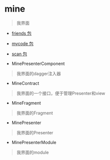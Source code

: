 # mine
> 我界面

- [friends 包](./friends)

- [mycode 包](./mycode)

- [scan 包](./scan)

- MinePresenterComponent
> 我界面的dagger注入器

- MineContract
> 我界面的一个接口，便于管理Presenter和view

- MineFragment
> 我界面的Fragment

- MinePresenter
> 我界面的Presenter

- MinePresenterModule
> 我界面的module


